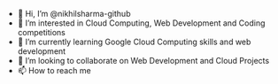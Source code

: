 - 👋 Hi, I’m @nikhilsharma-github
- 👀 I’m interested in Cloud Computing, Web Development and Coding competitions
- 🌱 I’m currently learning Google Cloud Computing skills and web development
- 💞️ I’m looking to collaborate on Web Development and Cloud Projects
- 📫 How to reach me 

<!---
nikhilsharma-github/nikhilsharma-github is a ✨ special ✨ repository because its `README.md` (this file) appears on your GitHub profile.
You can click the Preview link to take a look at your changes.
--->
